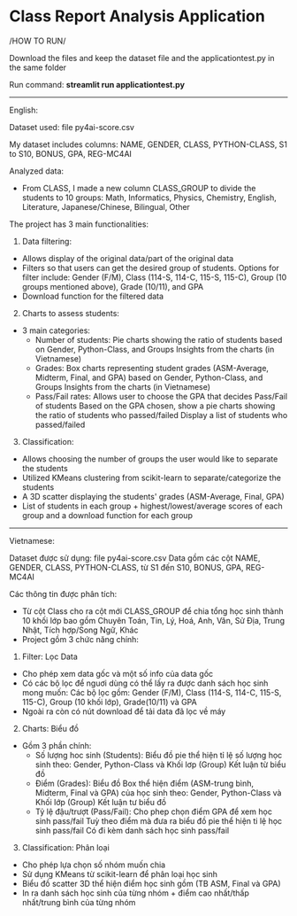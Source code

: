 # Class Report Analysis Application

/HOW TO RUN/

Download the files and keep the dataset file and the applicationtest.py in the same folder

Run command: **streamlit run applicationtest.py**



--------------------
English:

Dataset used: file py4ai-score.csv

My dataset includes columns: NAME, GENDER, CLASS, PYTHON-CLASS, S1 to S10, BONUS, GPA, REG-MC4AI

Analyzed data:
- From CLASS, I made a new column CLASS_GROUP to divide the students to 10 groups: Math, Informatics, Physics, Chemistry, English, Literature, Japanese/Chinese, Bilingual, Other

The project has 3 main functionalities:
1. Data filtering:
- Allows display of the original data/part of the original data
- Filters so that users can get the desired group of students. Options for filter include: Gender (F/M), Class (114-S, 114-C, 115-S, 115-C), Group (10 groups mentioned above), Grade (10/11), and GPA
- Download function for the filtered data

2. Charts to assess students:
- 3 main categories:
    - Number of students:
      Pie charts showing the ratio of students based on Gender, Python-Class, and Groups
      Insights from the charts (in Vietnamese)
    - Grades:
      Box charts representing student grades (ASM-Average, Midterm, Final, and GPA) based on Gender, Python-Class, and Groups
      Insights from the charts (in Vietnamese)
    - Pass/Fail rates:
      Allows user to choose the GPA that decides Pass/Fail of students
      Based on the GPA chosen, show a pie charts showing the ratio of students who passed/failed
      Display a list of students who passed/failed

3. Classification:
- Allows choosing the number of groups the user would like to separate the students
- Utilized KMeans clustering from scikit-learn to separate/categorize the students
- A 3D scatter displaying the students' grades (ASM-Average, Final, GPA)
- List of students in each group + highest/lowest/average scores of each group and a download function for each group

-----------------
Vietnamese:

Dataset được sử dụng: file py4ai-score.csv
Data gồm các cột NAME, GENDER, CLASS, PYTHON-CLASS, từ S1 đến S10, BONUS, GPA, REG-MC4AI

Các thông tin được phân tích:
- Từ cột Class cho ra cột mới CLASS_GROUP để chia tổng học sinh thành 10 khối lớp bao gồm Chuyên Toán, Tin, Lý, Hoá, Anh, Văn, Sử Địa, Trung Nhật, Tích hợp/Song Ngữ, Khác
- Project gồm 3 chức năng chính:
1. Filter: Lọc Data
  - Cho phép xem data gốc và một số info của data gốc
  - Có các bộ lọc để nguơi dùng có thể lấy ra được danh sách học sinh mong muốn:
    Các bộ lọc gồm: Gender (F/M), Class (114-S, 114-C, 115-S, 115-C), Group (10 khối lớp), Grade(10/11) và GPA
  - Ngoài ra còn có nút download để tải data đã lọc về máy

2. Charts: Biểu đồ
  - Gồm 3 phần chính:
    - Số lượng hoc sinh (Students):
      Biểu đồ pie thể hiện tỉ lệ số lượng học sinh theo:
      Gender, Python-Class và Khối lơp (Group)
      Kết luận từ biểu đồ
    - Điểm (Grades):
      Biểu đồ Box thể hiện điểm (ASM-trung bình, Midterm, Final và GPA) của học sinh theo:
      Gender, Python-Class và Khối lớp (Group)
      Kết luận tư biểu đồ
    - Tỷ lệ đậu/trượt (Pass/Fail):
      Cho phep chọn điểm GPA để xem học sinh pass/fail
      Tuỳ theo điểm mà đưa ra biểu đồ pie thể hiện ti lệ học sinh pass/fail
      Có đi kèm danh sách học sinh pass/fail
      
3. Classification: Phân loại
  - Cho phép lựa chọn số nhóm muốn chia
  - Sử dụng KMeans từ scikit-learn để phân loại học sinh
  - Biểu đồ scatter 3D thể hiện điểm học sinh gồm (TB ASM, Final và GPA)
  - In ra danh sách học sinh của từng nhóm + điểm cao nhất/thấp nhất/trung bình của từng nhóm

